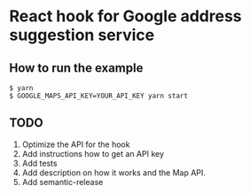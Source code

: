 # React hook for Google address suggestion service

## How to run the example

```
$ yarn
$ GOOGLE_MAPS_API_KEY=YOUR_API_KEY yarn start
```

## TODO

1. Optimize the API for the hook
2. Add instructions how to get an API key
3. Add tests
4. Add description on how it works and the Map API.
5. Add semantic-release

